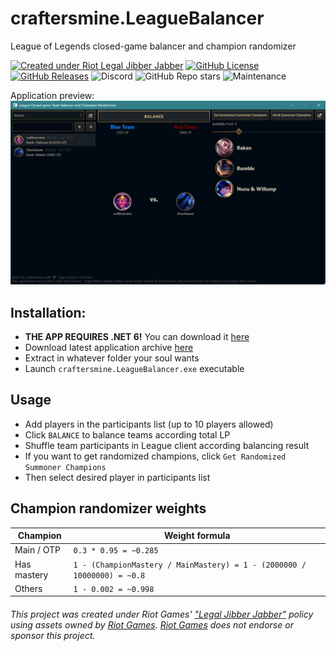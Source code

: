 # craftersmine.LeagueBalancer

League of Legends closed-game balancer and champion randomizer

[![Created under Riot Legal Jibber Jabber](https://img.shields.io/badge/created_under-Riot_Legal_Jibber_Jabber-red?logo=riot-games)](https://www.riotgames.com/en/legal)
[![GitHub License](https://img.shields.io/github/license/craftersmine/LeagueBalancer)](https://github.com/craftersmine/LeagueBalancer/tree/master/LICENSE)
[![GitHub Releases](https://img.shields.io/github/downloads/craftersmine/LeagueBalancer/total?label=github%20downloads&logo=github)](https://github.com/craftersmine/LeagueBalancer/releases)
![Discord](https://img.shields.io/badge/discord-@craftersmine-5865f2?logo=discord&logoColor=white)
![GitHub Repo stars](https://img.shields.io/github/stars/craftersmine/LeagueBalancer)
![Maintenance](https://img.shields.io/maintenance/yes/2023)

Application preview:
![Controls Preview](https://raw.githubusercontent.com/craftersmine/LeagueBalancer/master/.github/ApplicationPreview.png)

## Installation:
* **THE APP REQUIRES .NET 6!** You can download it [here](https://dotnet.microsoft.com/en-us/download/dotnet/thank-you/runtime-6.0.20-windows-x64-installer)
* Download latest application archive [here](https://github.com/craftersmine/LeagueBalancer/releases)
* Extract in whatever folder your soul wants
* Launch `craftersmine.LeagueBalancer.exe` executable

## Usage
* Add players in the participants list (up to 10 players allowed)
* Click `BALANCE` to balance teams according total LP
* Shuffle team participants in League client according balancing result
* If you want to get randomized champions, click `Get Randomized Summoner Champions`
* Then select desired player in participants list

## Champion randomizer weights
| Champion    | Weight formula                                                          |
|-------------|-------------------------------------------------------------------------|
| Main / OTP  | `0.3 * 0.95 = ~0.285`                                                   |
| Has mastery | `1 - (ChampionMastery / MainMastery) = 1 - (2000000 / 10000000) = ~0.8` | 
| Others      | `1 - 0.002 = ~0.998`                                                    |

###### This project was created under Riot Games' ["Legal Jibber Jabber"](https://www.riotgames.com/en/legal) policy using assets owned by [Riot Games](https://www.riotgames.com). [Riot Games](https://www.riotgames.com) does not endorse or sponsor this project.